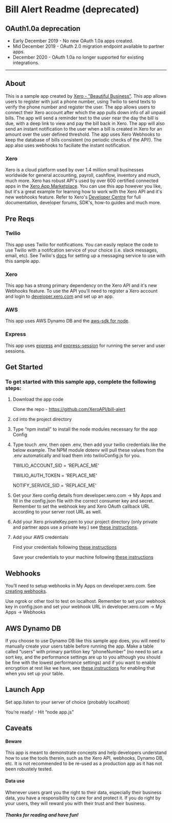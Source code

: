 # Bill Alert Readme (deprecated)

## OAuth1.0a deprecation
* Early December 2019 - No new OAuth 1.0a apps created.
* Mid December 2019 - OAuth 2.0 migration endpoint available to partner apps.
* December 2020 - OAuth 1.0a no longer supported for existing integrations.

--------------------------------
## About
This is a sample app created by [Xero - "Beautiful Business"](https://xero.com). This app allows users to register with just a phone number, using Twilio to send texts to verify the phone number and register the user. The app allows users to connect their Xero account after which the app pulls down info of all unpaid bills. The app will send a reminder text to the user near the day the bill is due, with a deep link to view and pay the bill back in Xero. The app will also send an instant notification to the user when a bill is created in Xero for an amount over the user defined threshold. The app uses Xero Webhooks to keep the database of bills consistent (no periodic checks of the API!). The app also uses webhooks to faciliate the instant notification. 

### Xero
Xero is a cloud platform used by over 1.4 million small businesses worldwide for general accounting, payroll, cashflow, inventory and much, much more. Xero has robust API's used by over 600 certified connected apps in the [Xero App Marketplace](https://www.xero.com/marketplace/). You can use this app however you like, but it's a great example for learning how to work with the Xero API and it's new webhooks feature. Refer to Xero's [Developer Centre](https://developer.xero.com/) for full documentation, developer forums, SDK's, how-to guides and much more. 

## Pre Reqs

### Twilio
This app uses Twilio for notifications. You can easily replace the code to use Twilio with a notifcation service of your choice (i.e. slack messages, email, etc). See Twilio's [docs](https://www.twilio.com/docs/) for setting up a messaging service to use with this sample app.

### Xero
This app has a strong primary dependency on the Xero API and it's new Webhooks feature. To use the API you'll need to register a Xero account and login to [developer.xero.com](developer.xero.com) and set up an app. 

### AWS
This app uses AWS Dynamo DB and the [aws-sdk for node](https://aws.amazon.com/sdk-for-node-js/). 

### Express
This app uses [express](https://www.npmjs.com/package/express) and [express-session](https://www.npmjs.com/package/express-session) for running the server and user sessions.


## Get Started
### To get started with this sample app, complete the following steps:

1. Download the app code

	 Clone the repo - https://github.com/XeroAPI/bill-alert

2. cd into the project directory 

3. Type “npm install” to install the node modules necessary for the app Config

4. Type touch .env, then open .env, then add your twilio credentials like the below example. The NPM module dotenv will pull these values from the .env automatically and load them into twilioConfig.js for you. 

    TWILIO_ACCOUNT_SID = 'REPLACE_ME'
    
    TWILIO_AUTH_TOKEN = 'REPLACE_ME'
    
    NOTIFY_SERVICE_SID = 'REPLACE_ME'

5. Get your Xero config details from developer.xero.com -> My Apps and fill in the config.json file with the correct consumer key and secret. Remember to set the webhook key and Xero OAuth callback URL according to your server root URL as well. 

6. Add your Xero privateKey.pem to your project directory 
(only private and partner apps use a private key.) 
see [these instructions](https://developer.xero.com/documentation/auth-and-limits/partner-applications). 

7. Add your AWS credentials

	Find your credentials following [these instructions](https://docs.aws.amazon.com/sdk-for-javascript/v2/developer-guide/getting-your-credentials.html)

	Save your credentials to your machine following [these instructions](https://aws.amazon.com/sdk-for-node-js/)


## Webhooks

You’ll need to setup webhooks in My Apps on developer.xero.com. See [creating webhooks](https://developer.xero.com/documentation/webhooks/creating-webhooks).

Use ngrok or other tool to test on localhost.
Remember to set your webhook key in config.json and set your webhook URL in developer.xero.com -> My Apps -> Webhooks

## AWS Dynamo DB

If you choose to use Dynamo DB like this sample app does, you will need to manually create your users table before running the app. Make a table called “users” with primary partition key “phoneNumber” (no need to set a sort key, and the performance settings are up to you although you should be fine with the lowest performance settings) and if you want to enable encryption at rest like we have, see [these instructions](https://docs.aws.amazon.com/amazondynamodb/latest/developerguide/encryption.tutorial.html#encryption.tutorial-console) for enabling that when you set up your table.



## Launch App

Set app.listen to your server of choice (probably localhost)

You’re ready! - Hit “node app.js”



## Caveats

#### Beware
This app is meant to demonstrate concepts and help developers understand how to use the tools therein, such as the Xero API, webhooks, Dynamo DB, etc. It is not recommended to be re-used as a production app as it has not been robustely tested. 

#### Data use
Whenever users grant you the right to their data, especially their business data, you have a responsibility to care for and protect it. If you do right by your users, they will reward you with their trust and their business.

##### Thanks for reading and have fun!
